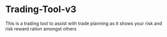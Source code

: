 # Trading-Tool-v3
This is a trading tool to assist with trade planning as it shows your risk and risk reward ration amongst others
